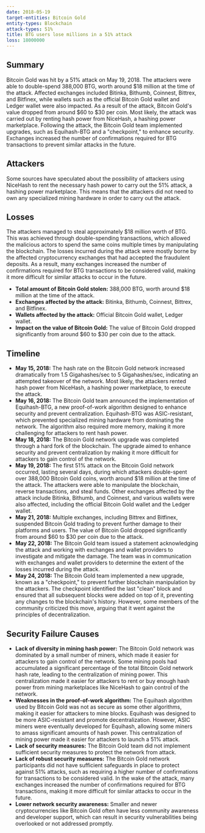 ```yaml
---
date: 2018-05-19
target-entities: Bitcoin Gold
entity-types: Blockchain
attack-types: 51%
title: BTG users lose millions in a 51% attack
loss: 18000000
---
```


## Summary

Bitcoin Gold was hit by a 51% attack on May 19, 2018. The attackers were able to double-spend 388,000 BTG, worth around $18 million at the time of the attack. Affected exchanges included Bitinka, Bithumb, Coinnest, Bittrex, and Bitfinex, while wallets such as the official Bitcoin Gold wallet and Ledger wallet were also impacted. As a result of the attack, Bitcoin Gold's value dropped from around $60 to $30 per coin. Most likely, the attack was carried out by renting hash power from NiceHash, a hashing power marketplace. Following the attack, the Bitcoin Gold team implemented upgrades, such as Equihash-BTG and a "checkpoint," to enhance security. Exchanges increased the number of confirmations required for BTG transactions to prevent similar attacks in the future.

## Attackers

Some sources have speculated about the possibility of attackers using NiceHash to rent the necessary hash power to carry out the 51% attack, a hashing power marketplace. This means that the attackers did not need to own any specialized mining hardware in order to carry out the attack.

## Losses

The attackers managed to steal approximately $18 million worth of BTG. This was achieved through double-spending transactions, which allowed the malicious actors to spend the same coins multiple times by manipulating the blockchain. The losses incurred during the attack were mostly borne by the affected cryptocurrency exchanges that had accepted the fraudulent deposits. As a result, many exchanges increased the number of confirmations required for BTG transactions to be considered valid, making it more difficult for similar attacks to occur in the future.

- **Total amount of Bitcoin Gold stolen:** 388,000 BTG, worth around $18 million at the time of the attack.
- **Exchanges affected by the attack:** Bitinka, Bithumb, Coinnest, Bittrex, and Bitfinex.
- **Wallets affected by the attack:** Official Bitcoin Gold wallet, Ledger wallet.
- **Impact on the value of Bitcoin Gold:** The value of Bitcoin Gold dropped significantly from around $60 to $30 per coin due to the attack.

## Timeline

- **May 15, 2018:** The hash rate on the Bitcoin Gold network increased dramatically from 1.5 Gigahashes/sec to 5 Gigahashes/sec, indicating an attempted takeover of the network. Most likely, the attackers rented hash power from NiceHash, a hashing power marketplace, to execute the attack.
- **May 16, 2018:** The Bitcoin Gold team announced the implementation of Equihash-BTG, a new proof-of-work algorithm designed to enhance security and prevent centralization. Equihash-BTG was ASIC-resistant, which prevented specialized mining hardware from dominating the network. The algorithm also required more memory, making it more challenging for attackers to rent hash power.
- **May 18, 2018:** The Bitcoin Gold network upgrade was completed through a hard fork of the blockchain. The upgrade aimed to enhance security and prevent centralization by making it more difficult for attackers to gain control of the network.
- **May 19, 2018:** The first 51% attack on the Bitcoin Gold network occurred, lasting several days, during which attackers double-spent over 388,000 Bitcoin Gold coins, worth around $18 million at the time of the attack. The attackers were able to manipulate the blockchain, reverse transactions, and steal funds. Other exchanges affected by the attack include Bitinka, Bithumb, and Coinnest, and various wallets were also affected, including the official Bitcoin Gold wallet and the Ledger wallet.
- **May 21, 2018:** Multiple exchanges, including Bittrex and Bitfinex, suspended Bitcoin Gold trading to prevent further damage to their platforms and users. The value of Bitcoin Gold dropped significantly from around $60 to $30 per coin due to the attack.
- **May 22, 2018:** The Bitcoin Gold team issued a statement acknowledging the attack and working with exchanges and wallet providers to investigate and mitigate the damage. The team was in communication with exchanges and wallet providers to determine the extent of the losses incurred during the attack.
- **May 24, 2018:** The Bitcoin Gold team implemented a new upgrade, known as a "checkpoint," to prevent further blockchain manipulation by the attackers. The checkpoint identified the last "clean" block and ensured that all subsequent blocks were added on top of it, preventing any changes to the blockchain's history. However, some members of the community criticized this move, arguing that it went against the principles of decentralization.

## Security Failure Causes

- **Lack of diversity in mining hash power:** The Bitcoin Gold network was dominated by a small number of miners, which made it easier for attackers to gain control of the network. Some mining pools had accumulated a significant percentage of the total Bitcoin Gold network hash rate, leading to the centralization of mining power. This centralization made it easier for attackers to rent or buy enough hash power from mining marketplaces like NiceHash to gain control of the network.
- **Weaknesses in the proof-of-work algorithm:** The Equihash algorithm used by Bitcoin Gold was not as secure as some other algorithms, making it easier for attackers to mine blocks. Equihash was designed to be more ASIC-resistant and promote decentralization. However, ASIC miners were eventually developed for Equihash, allowing some miners to amass significant amounts of hash power. This centralization of mining power made it easier for attackers to launch a 51% attack.
- **Lack of security measures:** The Bitcoin Gold team did not implement sufficient security measures to protect the network from attack.
- **Lack of robust security measures:** The Bitcoin Gold network participants did not have sufficient safeguards in place to protect against 51% attacks, such as requiring a higher number of confirmations for transactions to be considered valid. In the wake of the attack, many exchanges increased the number of confirmations required for BTG transactions, making it more difficult for similar attacks to occur in the future.
- **Lower network security awareness:** Smaller and newer cryptocurrencies like Bitcoin Gold often have less community awareness and developer support, which can result in security vulnerabilities being overlooked or not addressed promptly.
